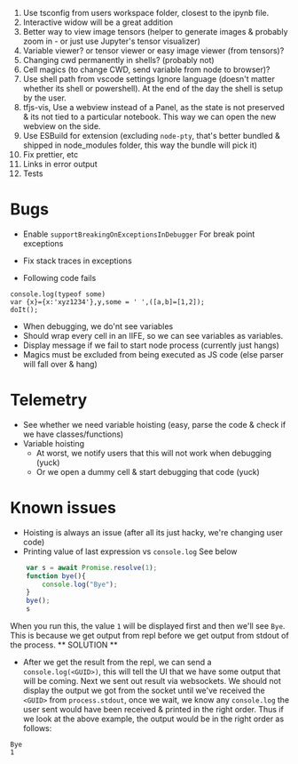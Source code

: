 1. Use tsconfig from users workspace folder, closest to the ipynb file.
3. Interactive widow will be a great addition
4. Better way to view image tensors (helper to generate images & probably zoom in - or just use Jupyter's tensor visualizer)
5. Variable viewer? or tensor viewer or easy image viewer (from tensors)?
6. Changing cwd permanently in shells? (probably not)
7. Cell magics (to change CWD, send variable from node to browser)?
8. Use shell path from vscode settings
Ignore language (doesn't matter whether its shell or powershell).
At the end of the day the shell is setup by the user.
11. tfjs-vis, Use a webview instead of a Panel, as the state is not preserved & its not tied to a particular notebook.
    This way we can open the new webview on the side.
12. Use ESBuild for extension (excluding `node-pty`, that's better bundled & shipped in node_modules folder, this way the bundle will pick it)
13. Fix prettier, etc
14. Links in error output
15. Tests
# Bugs
* Enable `supportBreakingOnExceptionsInDebugger`
    For break point exceptions
* Fix stack traces in exceptions

* Following code fails
```
console.log(typeof some)
var {x}={x:'xyz1234'},y,some = ' ',([a,b]=[1,2]);
doIt();
```

* When debugging, we do'nt see variables
* Should wrap every cell in an IIFE, so we can see variables as variables.
* Display message if we fail to start node process (currently just hangs)
* Magics must be excluded from being executed as JS code (else parser will fall over & hang)

# Telemetry
* See whether we need variable hoisting
(easy, parse the code & check if we have classes/functions)
* Variable hoisting
    * At worst, we notify users that this will not work when debugging (yuck)
    * Or we open a dummy cell & start debugging that code (yuck)



# Known issues
* Hoisting is always an issue (after all its just hacky, we're changing user code)
* Printing value of last expression vs `console.log`
See below
```typescript
    var s = await Promise.resolve(1);
    function bye(){
        console.log("Bye");
    }
    bye();
    s
```
When you run this, the value `1` will be displayed first and then we'll see `Bye`.
This is because we get output from repl before we get output from stdout of the process.
** SOLUTION **
* After we get the result from the repl, we can send a `console.log(<GUID>)`, this will
tell the UI that we have some output that will be coming.
Next we sent out result via websockets. We should not display the output we got from the socket
until we've received the `<GUID>` from `process.stdout`, once we wait, we know any `console.log` the
user sent would have been received & printed in the right order.
Thus if we look at the above example, the output would be in the right order as follows:
```
Bye
1
```


